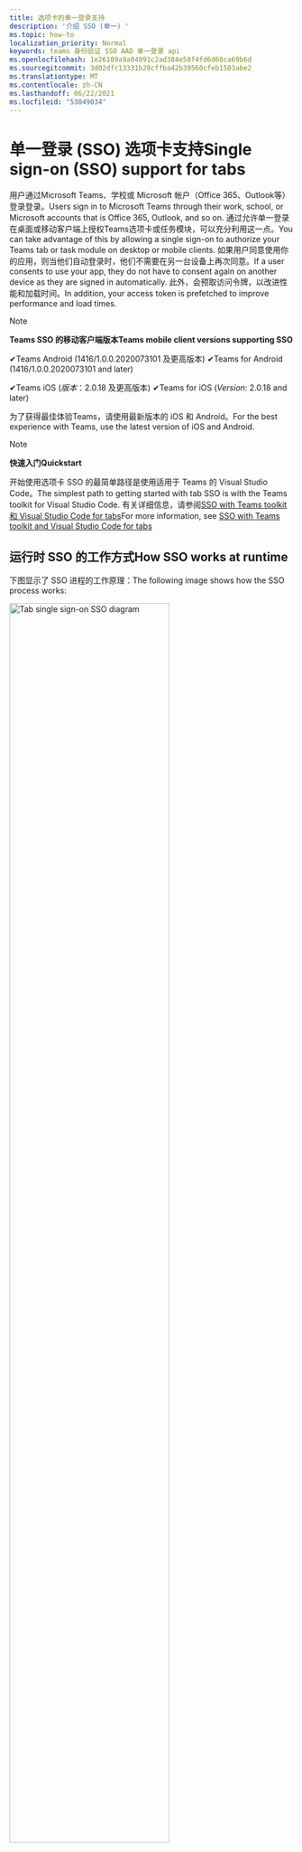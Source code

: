 ```yaml
---
title: 选项卡的单一登录支持
description: '介绍 SSO (单一) '
ms.topic: how-to
localization_priority: Normal
keywords: teams 身份验证 SSO AAD 单一登录 api
ms.openlocfilehash: 1e26189a9a04991c2ad384e58f4fd6d68ca69b6d
ms.sourcegitcommit: 3d02dfc13331b28cffba42b39560cfeb1503abe2
ms.translationtype: MT
ms.contentlocale: zh-CN
ms.lasthandoff: 06/22/2021
ms.locfileid: "53049034"
---
```

# <a name="single-sign-on-sso-support-for-tabs"></a><span data-ttu-id="5cc52-104">单一登录 (SSO) 选项卡支持</span><span class="sxs-lookup"><span data-stu-id="5cc52-104">Single sign-on (SSO) support for tabs</span></span>

<span data-ttu-id="5cc52-105">用户通过Microsoft Teams、学校或 Microsoft 帐户（Office 365、Outlook等）登录登录。</span><span class="sxs-lookup"><span data-stu-id="5cc52-105">Users sign in to Microsoft Teams through their work, school, or Microsoft accounts that is Office 365, Outlook, and so on.</span></span> <span data-ttu-id="5cc52-106">通过允许单一登录在桌面或移动客户端上授权Teams选项卡或任务模块，可以充分利用这一点。</span><span class="sxs-lookup"><span data-stu-id="5cc52-106">You can take advantage of this by allowing a single sign-on to authorize your Teams tab or task module on desktop or mobile clients.</span></span> <span data-ttu-id="5cc52-107">如果用户同意使用你的应用，则当他们自动登录时，他们不需要在另一台设备上再次同意。</span><span class="sxs-lookup"><span data-stu-id="5cc52-107">If a user consents to use your app, they do not have to consent again on another device as they are signed in automatically.</span></span> <span data-ttu-id="5cc52-108">此外，会预取访问令牌，以改进性能和加载时间。</span><span class="sxs-lookup"><span data-stu-id="5cc52-108">In addition, your access token is prefetched to improve performance and load times.</span></span>

> [!NOTE]
> <span data-ttu-id="5cc52-109">**Teams SSO 的移动客户端版本**</span><span class="sxs-lookup"><span data-stu-id="5cc52-109">**Teams mobile client versions supporting SSO**</span></span>  
>
> <span data-ttu-id="5cc52-110">✔Teams Android (1416/1.0.0.2020073101 及更高版本) </span><span class="sxs-lookup"><span data-stu-id="5cc52-110">✔Teams for Android (1416/1.0.0.2020073101 and later)</span></span>
>
> <span data-ttu-id="5cc52-111">✔Teams iOS (_版本_：2.0.18 及更高版本) </span><span class="sxs-lookup"><span data-stu-id="5cc52-111">✔Teams for iOS (_Version_: 2.0.18 and later)</span></span>  
>
> <span data-ttu-id="5cc52-112">为了获得最佳体验Teams，请使用最新版本的 iOS 和 Android。</span><span class="sxs-lookup"><span data-stu-id="5cc52-112">For the best experience with Teams, use the latest version of iOS and Android.</span></span>

> [!NOTE]
> <span data-ttu-id="5cc52-113">**快速入门**</span><span class="sxs-lookup"><span data-stu-id="5cc52-113">**Quickstart**</span></span>  
>
> <span data-ttu-id="5cc52-114">开始使用选项卡 SSO 的最简单路径是使用适用于 Teams 的 Visual Studio Code。</span><span class="sxs-lookup"><span data-stu-id="5cc52-114">The simplest path to getting started with tab SSO is with the Teams toolkit for Visual Studio Code.</span></span> <span data-ttu-id="5cc52-115">有关详细信息，请参阅[SSO with Teams toolkit 和 Visual Studio Code for tabs](../../../toolkit/visual-studio-code-tab-sso.md)</span><span class="sxs-lookup"><span data-stu-id="5cc52-115">For more information, see [SSO with Teams toolkit and Visual Studio Code for tabs](../../../toolkit/visual-studio-code-tab-sso.md)</span></span>

## <a name="how-sso-works-at-runtime"></a><span data-ttu-id="5cc52-116">运行时 SSO 的工作方式</span><span class="sxs-lookup"><span data-stu-id="5cc52-116">How SSO works at runtime</span></span>

<span data-ttu-id="5cc52-117">下图显示了 SSO 进程的工作原理：</span><span class="sxs-lookup"><span data-stu-id="5cc52-117">The following image shows how the SSO process works:</span></span>

<!-- markdownlint-disable MD033 -->
<img src="~/assets/images/tabs/tabs-sso-diagram.png" alt="Tab single sign-on SSO diagram" width="75%"/>

1. <span data-ttu-id="5cc52-118">在选项卡中，对 进行 JavaScript 调用 `getAuthToken()` 。</span><span class="sxs-lookup"><span data-stu-id="5cc52-118">In the tab, a JavaScript call is made to `getAuthToken()`.</span></span> <span data-ttu-id="5cc52-119">这将Teams获取选项卡应用程序的身份验证令牌。</span><span class="sxs-lookup"><span data-stu-id="5cc52-119">This tells Teams to obtain an authentication token for the tab application.</span></span>
2. <span data-ttu-id="5cc52-120">如果这是当前用户第一次使用你的选项卡应用程序，则当需要同意或处理双重身份验证等逐步身份验证时，会提示你同意。</span><span class="sxs-lookup"><span data-stu-id="5cc52-120">If this is the first time the current user has used your tab application, there is a request prompt to consent if consent is required or to handle step-up authentication such as two-factor authentication.</span></span>
3. <span data-ttu-id="5cc52-121">Teams从当前用户的 AAD Azure Active Directory (终结点) 选项卡应用程序令牌。</span><span class="sxs-lookup"><span data-stu-id="5cc52-121">Teams requests the tab application token from the Azure Active Directory (AAD) endpoint for the current user.</span></span>
4. <span data-ttu-id="5cc52-122">AAD 将选项卡应用程序令牌发送到Teams应用程序。</span><span class="sxs-lookup"><span data-stu-id="5cc52-122">AAD sends the tab application token to the Teams application.</span></span>
5. <span data-ttu-id="5cc52-123">Teams将选项卡应用程序令牌作为调用返回的结果对象的一部分发送到 `getAuthToken()` 选项卡。</span><span class="sxs-lookup"><span data-stu-id="5cc52-123">Teams sends the tab application token to the tab as part of the result object returned by the `getAuthToken()` call.</span></span>
6. <span data-ttu-id="5cc52-124">令牌使用 JavaScript 在选项卡应用程序中进行分析，以提取所需信息，如用户的电子邮件地址。</span><span class="sxs-lookup"><span data-stu-id="5cc52-124">The token is parsed in the tab application using JavaScript, to extract required information, such as the user's email address.</span></span>

> [!NOTE]
> <span data-ttu-id="5cc52-125">仅在同意一组有限的用户级 API（即电子邮件、配置文件、offline_access `getAuthToken()` OpenId）时有效。</span><span class="sxs-lookup"><span data-stu-id="5cc52-125">The `getAuthToken()` is only valid for consenting to a limited set of user-level APIs that is email, profile, offline_access and OpenId.</span></span> <span data-ttu-id="5cc52-126">它不能用于进一步Graph范围，如 `User.Read` 或 `Mail.Read` 。</span><span class="sxs-lookup"><span data-stu-id="5cc52-126">It is not used for further Graph scopes such as `User.Read` or `Mail.Read`.</span></span> <span data-ttu-id="5cc52-127">有关建议的解决方法，请参阅[其他Graph范围](#apps-that-require-additional-graph-scopes)。</span><span class="sxs-lookup"><span data-stu-id="5cc52-127">For suggested workarounds, see [additional Graph scopes](#apps-that-require-additional-graph-scopes).</span></span>

<span data-ttu-id="5cc52-128">SSO API 还适用于 [嵌入](../../../task-modules-and-cards/what-are-task-modules.md) Web 内容的任务模块。</span><span class="sxs-lookup"><span data-stu-id="5cc52-128">The SSO API also works in [task modules](../../../task-modules-and-cards/what-are-task-modules.md) that embed web content.</span></span>

## <a name="develop-an-sso-microsoft-teams-tab"></a><span data-ttu-id="5cc52-129">"开发 SSO Microsoft Teams"选项卡</span><span class="sxs-lookup"><span data-stu-id="5cc52-129">Develop an SSO Microsoft Teams tab</span></span>

<span data-ttu-id="5cc52-130">本节介绍创建使用 SSO 的 Teams 选项卡所涉及的任务。</span><span class="sxs-lookup"><span data-stu-id="5cc52-130">This section describes the tasks involved in creating a Teams tab that uses SSO.</span></span> <span data-ttu-id="5cc52-131">这些任务与语言和框架无关。</span><span class="sxs-lookup"><span data-stu-id="5cc52-131">These tasks are language- and framework-agnostic.</span></span>

### <a name="1-create-your-aad-application"></a><span data-ttu-id="5cc52-132">1. 创建 AAD 应用程序</span><span class="sxs-lookup"><span data-stu-id="5cc52-132">1. Create your AAD application</span></span>

<span data-ttu-id="5cc52-133">**在 AAD 门户概述 [中注册](https://azure.microsoft.com/features/azure-portal/) 应用程序**</span><span class="sxs-lookup"><span data-stu-id="5cc52-133">**To register your application in the [AAD portal](https://azure.microsoft.com/features/azure-portal/) overview**</span></span>

1. <span data-ttu-id="5cc52-134">获取[AAD 应用程序 ID。](/azure/active-directory/develop/howto-create-service-principal-portal#get-values-for-signing-in)</span><span class="sxs-lookup"><span data-stu-id="5cc52-134">Get your [AAD Application ID](/azure/active-directory/develop/howto-create-service-principal-portal#get-values-for-signing-in).</span></span> 
1. <span data-ttu-id="5cc52-135">指定应用程序所需的 AAD 终结点和（可选）Graph。</span><span class="sxs-lookup"><span data-stu-id="5cc52-135">Specify the permissions that your application needs for the AAD endpoint and, optionally, Graph.</span></span>
1. <span data-ttu-id="5cc52-136">[授予对](/azure/active-directory/develop/howto-create-service-principal-portal#configure-access-policies-on-resources)桌面Teams Web 和移动应用程序的权限。</span><span class="sxs-lookup"><span data-stu-id="5cc52-136">[Grant permissions](/azure/active-directory/develop/howto-create-service-principal-portal#configure-access-policies-on-resources) for Teams desktop, web, and mobile applications.</span></span>
1. <span data-ttu-id="5cc52-137">通过选择Teams"范围"按钮预授权用户，在打开的面板中，输入"access_as_user"作为 **"范围名称"。**</span><span class="sxs-lookup"><span data-stu-id="5cc52-137">Pre-authorize Teams by selecting the **Add a scope** button and in the panel that opens, enter **access_as_user** as the **Scope name**.</span></span>

> [!NOTE]
> <span data-ttu-id="5cc52-138">您必须了解一些重要的限制：</span><span class="sxs-lookup"><span data-stu-id="5cc52-138">There are some important restrictions that you must know:</span></span>
>
> * <span data-ttu-id="5cc52-139">仅支持用户Graph API 权限，即电子邮件、配置文件、offline_access、OpenId。</span><span class="sxs-lookup"><span data-stu-id="5cc52-139">Only user-level Graph API permissions are supported that is, email, profile, offline_access, OpenId.</span></span> <span data-ttu-id="5cc52-140">如果必须有权访问其他作用域，Graph作用域，请参阅 `User.Read` `Mail.Read` 建议的[解决方法](#apps-that-require-additional-graph-scopes)。</span><span class="sxs-lookup"><span data-stu-id="5cc52-140">If you must have access to other Graph scopes such as `User.Read` or `Mail.Read`, see [recommended workaround](#apps-that-require-additional-graph-scopes).</span></span>
> * <span data-ttu-id="5cc52-141">应用程序的域名与为 AAD 应用程序注册的域名相同，这一点很重要。</span><span class="sxs-lookup"><span data-stu-id="5cc52-141">It is important that your application's domain name is the same as the domain name you have registered for your AAD application.</span></span>
> * <span data-ttu-id="5cc52-142">目前不支持每个应用多个域。</span><span class="sxs-lookup"><span data-stu-id="5cc52-142">Currently multiple domains per app are not supported.</span></span>

<span data-ttu-id="5cc52-143">**通过 AAD 门户注册应用**</span><span class="sxs-lookup"><span data-stu-id="5cc52-143">**To register your app through the AAD portal**</span></span>

1. <span data-ttu-id="5cc52-144">在 AAD 应用注册门户 [中注册新](https://go.microsoft.com/fwlink/?linkid=2083908) 应用程序。</span><span class="sxs-lookup"><span data-stu-id="5cc52-144">Register a new application in the [AAD App Registrations](https://go.microsoft.com/fwlink/?linkid=2083908) portal.</span></span>
1. <span data-ttu-id="5cc52-145">选择 **"新建注册"。**</span><span class="sxs-lookup"><span data-stu-id="5cc52-145">Select **New Registration**.</span></span> <span data-ttu-id="5cc52-146">将显示 **"注册应用程序"** 页。</span><span class="sxs-lookup"><span data-stu-id="5cc52-146">The **Register an application** page appears.</span></span>
1. <span data-ttu-id="5cc52-147">在 **"注册应用程序"** 页中，输入以下值：</span><span class="sxs-lookup"><span data-stu-id="5cc52-147">In the **Register an application** page, enter the following values:</span></span>
    1. <span data-ttu-id="5cc52-148">为 **应用输入** 名称。</span><span class="sxs-lookup"><span data-stu-id="5cc52-148">Enter a **Name** for your app.</span></span>
    2. <span data-ttu-id="5cc52-149">选择" **支持的帐户类型"，** 选择"单个租户"或"多租户帐户类型"。</span><span class="sxs-lookup"><span data-stu-id="5cc52-149">Choose the **Supported account types**, select single tenant or multitenant account type.</span></span> <span data-ttu-id="5cc52-150">¹</span><span class="sxs-lookup"><span data-stu-id="5cc52-150">¹</span></span>
    * <span data-ttu-id="5cc52-151">保留“重定向 URI”为空。</span><span class="sxs-lookup"><span data-stu-id="5cc52-151">Leave **Redirect URI** empty.</span></span>
    3. <span data-ttu-id="5cc52-152">选择“注册”。</span><span class="sxs-lookup"><span data-stu-id="5cc52-152">Choose **Register**.</span></span>
1. <span data-ttu-id="5cc52-153">在概述页上，复制并保存应用程序 (**客户端) ID**。</span><span class="sxs-lookup"><span data-stu-id="5cc52-153">On the overview page, copy and save the **Application (client) ID**.</span></span> <span data-ttu-id="5cc52-154">更新应用程序清单时，稍后必须Teams该清单。</span><span class="sxs-lookup"><span data-stu-id="5cc52-154">You must have it later when updating your Teams application manifest.</span></span>
1. <span data-ttu-id="5cc52-155">在“**管理**”下，选择“**公开 API**”。</span><span class="sxs-lookup"><span data-stu-id="5cc52-155">Under **Manage**, select **Expose an API**.</span></span>

    > [!NOTE]
    > <span data-ttu-id="5cc52-156">如果要使用自动程序和选项卡生成应用，请输入"应用程序 ID URI"作为 `api://fully-qualified-domain-name.com/botid-{YourBotId}` 。</span><span class="sxs-lookup"><span data-stu-id="5cc52-156">If you are building an app with a bot and a tab, enter the Application ID URI as `api://fully-qualified-domain-name.com/botid-{YourBotId}`.</span></span>

1. <span data-ttu-id="5cc52-157">选择 **"设置**"链接以生成格式为 的应用程序 ID URI。 `api://{AppID}`</span><span class="sxs-lookup"><span data-stu-id="5cc52-157">Select the **Set** link to generate the Application ID URI in the form of `api://{AppID}`.</span></span> <span data-ttu-id="5cc52-158">在双正斜杠和 GUID 之间插入完全限定域名，末尾附加一个正斜杠"/"。</span><span class="sxs-lookup"><span data-stu-id="5cc52-158">Insert your fully qualified domain name with a forward slash "/" appended to the end, between the double forward slashes and the GUID.</span></span> <span data-ttu-id="5cc52-159">整个 ID 的形式必须为 `api://fully-qualified-domain-name.com/{AppID}` 。</span><span class="sxs-lookup"><span data-stu-id="5cc52-159">The entire ID must have the form of `api://fully-qualified-domain-name.com/{AppID}`.</span></span> <span data-ttu-id="5cc52-160">1。例如 `api://subdomain.example.com/00000000-0000-0000-0000-000000000000` ， 。</span><span class="sxs-lookup"><span data-stu-id="5cc52-160">² For example, `api://subdomain.example.com/00000000-0000-0000-0000-000000000000`.</span></span> <span data-ttu-id="5cc52-161">完全限定的域名是提供应用时可读的域名。</span><span class="sxs-lookup"><span data-stu-id="5cc52-161">The fully qualified domain name is the human readable domain name from which your app is served.</span></span> <span data-ttu-id="5cc52-162">如果使用的是隧道服务（如 ngrok），则必须在 ngrok 子域发生更改时更新此值。</span><span class="sxs-lookup"><span data-stu-id="5cc52-162">If you are using a tunneling service such as ngrok, you must update this value whenever your ngrok subdomain changes.</span></span>
1. <span data-ttu-id="5cc52-163">选择 **"添加范围"。**</span><span class="sxs-lookup"><span data-stu-id="5cc52-163">Select **Add a scope**.</span></span> <span data-ttu-id="5cc52-164">在打开的面板中，输入 **access_as_user** 作为范围 **名称**。</span><span class="sxs-lookup"><span data-stu-id="5cc52-164">In the panel that opens, enter **access_as_user** as the **Scope name**.</span></span>
1. <span data-ttu-id="5cc52-165">在 **"Who同意？"** 框中，输入 **"管理员和用户"。**</span><span class="sxs-lookup"><span data-stu-id="5cc52-165">In the **Who can consent?** box, enter **Admins and users**.</span></span>
1. <span data-ttu-id="5cc52-166">在框中输入详细信息，以使用适用于作用域的值配置管理员和用户同意 `access_as_user` 提示：</span><span class="sxs-lookup"><span data-stu-id="5cc52-166">Enter the details in the boxes for configuring the admin and user consent prompts with values that are appropriate for the `access_as_user` scope:</span></span>
    * <span data-ttu-id="5cc52-167">**管理员同意标题** Teams用户可以访问用户配置文件。</span><span class="sxs-lookup"><span data-stu-id="5cc52-167">**Admin consent title:** Teams can access the user’s profile.</span></span>
    * <span data-ttu-id="5cc52-168">**管理员同意** 说明：Teams当前用户调用应用的 Web API。</span><span class="sxs-lookup"><span data-stu-id="5cc52-168">**Admin consent description**: Teams can call the app’s web APIs as the current user.</span></span>
    * <span data-ttu-id="5cc52-169">**用户同意标题**：Teams可以访问你的个人资料并代表你提出请求。</span><span class="sxs-lookup"><span data-stu-id="5cc52-169">**User consent title**: Teams can access your profile and make requests on your behalf.</span></span>
    * <span data-ttu-id="5cc52-170">**用户同意Teams：** 用户可以使用你拥有的相同权限调用此应用的 API。</span><span class="sxs-lookup"><span data-stu-id="5cc52-170">**User consent description:** Teams can call this app’s APIs with the same rights as you have.</span></span>
1. <span data-ttu-id="5cc52-171">确保将“状态”设置为“已启用”。</span><span class="sxs-lookup"><span data-stu-id="5cc52-171">Ensure that **State** is set to **Enabled**.</span></span>
1. <span data-ttu-id="5cc52-172">选择 **"添加范围** "以保存详细信息。</span><span class="sxs-lookup"><span data-stu-id="5cc52-172">Select **Add scope** to save the details.</span></span> <span data-ttu-id="5cc52-173">文本字段下方显示的 **作用域** 名称的域部分必须自动匹配上一步中设置的应用程序 **ID** URI，并 `/access_as_user` 追加到末尾 `api://subdomain.example.com/00000000-0000-0000-0000-000000000000/access_as_user` 。</span><span class="sxs-lookup"><span data-stu-id="5cc52-173">The domain part of the **Scope name** displayed below the text field must automatically match the **Application ID** URI set in the previous step, with `/access_as_user` appended to the end `api://subdomain.example.com/00000000-0000-0000-0000-000000000000/access_as_user`.</span></span>
1. <span data-ttu-id="5cc52-174">在 **"授权客户端应用程序** "部分，确定要针对应用程序的 Web 应用程序授权的应用程序。</span><span class="sxs-lookup"><span data-stu-id="5cc52-174">In the **Authorized client applications** section, identify the applications that you want to authorize for your app’s web application.</span></span> <span data-ttu-id="5cc52-175">选择 **"添加客户端应用程序"。**</span><span class="sxs-lookup"><span data-stu-id="5cc52-175">Select **Add a client application**.</span></span> <span data-ttu-id="5cc52-176">输入以下每个客户端 ID，然后选择在上一步中创建的授权作用域：</span><span class="sxs-lookup"><span data-stu-id="5cc52-176">Enter each of the following client IDs and select the authorized scope you created in the previous step:</span></span>
    * <span data-ttu-id="5cc52-177">`1fec8e78-bce4-4aaf-ab1b-5451cc387264`用于Teams或桌面应用程序。</span><span class="sxs-lookup"><span data-stu-id="5cc52-177">`1fec8e78-bce4-4aaf-ab1b-5451cc387264` for Teams mobile or desktop application.</span></span>
    * <span data-ttu-id="5cc52-178">`5e3ce6c0-2b1f-4285-8d4b-75ee78787346`Teams Web 应用程序。</span><span class="sxs-lookup"><span data-stu-id="5cc52-178">`5e3ce6c0-2b1f-4285-8d4b-75ee78787346` for Teams web application.</span></span>
1. <span data-ttu-id="5cc52-179">导航到 **"API 权限"。**</span><span class="sxs-lookup"><span data-stu-id="5cc52-179">Navigate to **API Permissions**.</span></span> <span data-ttu-id="5cc52-180">选择 **"添加**  >  **Microsoft Graph** 委派权限"，然后从 API 添加以下  >  Graph权限：</span><span class="sxs-lookup"><span data-stu-id="5cc52-180">Select **Add a permission** > **Microsoft Graph** > **Delegated permissions**, then add the following permissions from Graph API:</span></span>
    * <span data-ttu-id="5cc52-181">默认情况下启用 User.Read</span><span class="sxs-lookup"><span data-stu-id="5cc52-181">User.Read enabled by default</span></span>
    * <span data-ttu-id="5cc52-182">email</span><span class="sxs-lookup"><span data-stu-id="5cc52-182">email</span></span>
    * <span data-ttu-id="5cc52-183">offline_access</span><span class="sxs-lookup"><span data-stu-id="5cc52-183">offline_access</span></span>
    * <span data-ttu-id="5cc52-184">OpenId</span><span class="sxs-lookup"><span data-stu-id="5cc52-184">OpenId</span></span>
    * <span data-ttu-id="5cc52-185">个人资料</span><span class="sxs-lookup"><span data-stu-id="5cc52-185">profile</span></span>

1. <span data-ttu-id="5cc52-186">导航到 **身份验证**。</span><span class="sxs-lookup"><span data-stu-id="5cc52-186">Navigate to **Authentication**.</span></span>

    <span data-ttu-id="5cc52-187">如果应用尚未获得 IT 管理员同意，用户第一次使用应用时必须同意。</span><span class="sxs-lookup"><span data-stu-id="5cc52-187">If an app has not been granted IT admin consent, users have to provide consent the first time they use an app.</span></span>

    <span data-ttu-id="5cc52-188">若要输入重定向 URI：</span><span class="sxs-lookup"><span data-stu-id="5cc52-188">To enter a redirect URI:</span></span>
    * <span data-ttu-id="5cc52-189">选择 **"添加平台"。**</span><span class="sxs-lookup"><span data-stu-id="5cc52-189">Select **Add a platform**.</span></span>
    * <span data-ttu-id="5cc52-190">选择 **"Web"。**</span><span class="sxs-lookup"><span data-stu-id="5cc52-190">Select **web**.</span></span>
    * <span data-ttu-id="5cc52-191">输入 **应用的重定向 URI。**</span><span class="sxs-lookup"><span data-stu-id="5cc52-191">Enter the **redirect URI** for your app.</span></span> <span data-ttu-id="5cc52-192">这是一个页面，其中成功的隐式授予流将重定向用户。</span><span class="sxs-lookup"><span data-stu-id="5cc52-192">This is the page where a successful implicit grant flow redirects the user.</span></span> <span data-ttu-id="5cc52-193">这是在步骤 5 中输入的完全限定域名，后跟发送身份验证响应的 API 路由。</span><span class="sxs-lookup"><span data-stu-id="5cc52-193">This is the same fully qualified domain name that you entered in step 5 followed by the API route where an authentication response is sent.</span></span> <span data-ttu-id="5cc52-194">如果您遵循任何示例Teams，则此为 `https://subdomain.example.com/auth-end` 。</span><span class="sxs-lookup"><span data-stu-id="5cc52-194">If you are following any of the Teams samples, this is `https://subdomain.example.com/auth-end`.</span></span>

    <span data-ttu-id="5cc52-195">通过选中以下框启用隐式授予：✔ ID 令牌✔访问令牌</span><span class="sxs-lookup"><span data-stu-id="5cc52-195">Enable implicit grant by checking the following boxes:  ✔ ID Token  ✔ Access Token</span></span>

<span data-ttu-id="5cc52-196">恭喜！</span><span class="sxs-lookup"><span data-stu-id="5cc52-196">Congratulations!</span></span> <span data-ttu-id="5cc52-197">已完成应用注册先决条件，可以继续选项卡 SSO 应用。</span><span class="sxs-lookup"><span data-stu-id="5cc52-197">You have completed the app registration prerequisites to proceed with your tab SSO app.</span></span>

> [!NOTE]
>
> * <span data-ttu-id="5cc52-198">¹ 如果你的 AAD 应用在 Teams 中进行身份验证请求的同一租户中注册，则不能要求用户同意并获取访问令牌。</span><span class="sxs-lookup"><span data-stu-id="5cc52-198">¹ If your AAD app is registered in the same tenant where you are making an authentication request in Teams, the user cannot be asked to consent and is granted an access token right away.</span></span> <span data-ttu-id="5cc52-199">只有在 AAD 应用注册到其他租户时，用户才同意这些权限。</span><span class="sxs-lookup"><span data-stu-id="5cc52-199">Users only consent to these permissions if the AAD app is registered in a different tenant.</span></span>
> * <span data-ttu-id="5cc52-200">你已经收到一个错误，指出主机名不得基于已拥有域。</span><span class="sxs-lookup"><span data-stu-id="5cc52-200">² If the custom domain is not added to AAD, you get an error stating that the host name must not be based on an already owned domain.</span></span> <span data-ttu-id="5cc52-201">若要将自定义域添加到 AAD 并注册它，请按照向 [AAD](/azure/active-directory/fundamentals/add-custom-domain) 添加自定义域名过程操作，然后重复步骤 5。</span><span class="sxs-lookup"><span data-stu-id="5cc52-201">To add custom domain to AAD and register it, follow the [add a custom domain name to AAD](/azure/active-directory/fundamentals/add-custom-domain) procedure, and then repeat step 5.</span></span> <span data-ttu-id="5cc52-202">如果未使用租户租户中的管理员凭据登录，Office 365此错误。</span><span class="sxs-lookup"><span data-stu-id="5cc52-202">You can also get this error if you are not signed in with Admin credentials in the Office 365 tenancy.</span></span>
> * <span data-ttu-id="5cc52-203">如果未在返回的访问令牌 (UPN) 用户主体名称，可以在 AAD 中将其添加为可选声明。 [](/azure/active-directory/develop/active-directory-optional-claims)</span><span class="sxs-lookup"><span data-stu-id="5cc52-203">If you are not receiving the user principal name (UPN) in the returned access token, you can add it as an [optional claim](/azure/active-directory/develop/active-directory-optional-claims) in AAD.</span></span>

### <a name="2-update-your-teams-application-manifest"></a><span data-ttu-id="5cc52-204">2. 更新Teams应用程序清单</span><span class="sxs-lookup"><span data-stu-id="5cc52-204">2. Update your Teams application manifest</span></span>

<span data-ttu-id="5cc52-205">使用以下代码将新属性添加到Teams清单：</span><span class="sxs-lookup"><span data-stu-id="5cc52-205">Use the following code to add new properties to your Teams manifest:</span></span>

```json
"webApplicationInfo": {
  "id": "00000000-0000-0000-0000-000000000000",
  "resource": "api://subdomain.example.com/00000000-0000-0000-0000-000000000000"
}
```

* <span data-ttu-id="5cc52-206">**WebApplicationInfo** 是以下元素的父元素：</span><span class="sxs-lookup"><span data-stu-id="5cc52-206">**WebApplicationInfo** is the parent of the following elements:</span></span>

> [!div class="checklist"]
> * <span data-ttu-id="5cc52-207">**id** - 应用程序的客户端 ID。</span><span class="sxs-lookup"><span data-stu-id="5cc52-207">**id** - The client ID of the application.</span></span> <span data-ttu-id="5cc52-208">这是在向 Azure AD 注册应用程序时获取的应用程序 ID。</span><span class="sxs-lookup"><span data-stu-id="5cc52-208">This is the application ID that you obtained as part of registering the application with Azure AD.</span></span>
>* <span data-ttu-id="5cc52-209">**resource** - 应用程序的域和子域。</span><span class="sxs-lookup"><span data-stu-id="5cc52-209">**resource** - The domain and subdomain of your application.</span></span> <span data-ttu-id="5cc52-210">这是相同的 URI (包括你在步骤 `api://` 6) 注册的协议 `scope` 和协议。</span><span class="sxs-lookup"><span data-stu-id="5cc52-210">This is the same URI (including the `api://` protocol) that you registered when creating your `scope` in step 6.</span></span> <span data-ttu-id="5cc52-211">不得在资源 `access_as_user` 中包括路径。</span><span class="sxs-lookup"><span data-stu-id="5cc52-211">You must not include the `access_as_user` path in your resource.</span></span> <span data-ttu-id="5cc52-212">此 URI 的域部分必须与在应用程序清单的 URL 中使用的域（包括任何子Teams匹配。</span><span class="sxs-lookup"><span data-stu-id="5cc52-212">The domain part of this URI must match the domain, including any subdomains, used in the URLs of your Teams application manifest.</span></span>

> [!NOTE]
>
>* <span data-ttu-id="5cc52-213">AAD 应用的资源通常是其网站 URL 和 appID (根，例如 `api://subdomain.example.com/00000000-0000-0000-0000-000000000000`) 。</span><span class="sxs-lookup"><span data-stu-id="5cc52-213">The resource for an AAD app is usually the root of its site URL and the appID (e.g. `api://subdomain.example.com/00000000-0000-0000-0000-000000000000`).</span></span> <span data-ttu-id="5cc52-214">此值还用于确保你的请求来自同一个域。</span><span class="sxs-lookup"><span data-stu-id="5cc52-214">This value is also used to ensure your request is coming from the same domain.</span></span> <span data-ttu-id="5cc52-215">确保选项卡 `contentURL` 的 使用与资源属性相同的域。</span><span class="sxs-lookup"><span data-stu-id="5cc52-215">Ensure that the `contentURL` for your tab uses the same domains as your resource property.</span></span>
>* <span data-ttu-id="5cc52-216">必须使用清单版本 1.5 或更高版本来实现 `webApplicationInfo` 字段。</span><span class="sxs-lookup"><span data-stu-id="5cc52-216">You must use manifest version 1.5 or higher to implement the `webApplicationInfo` field.</span></span>

### <a name="3-get-an-authentication-token-from-your-client-side-code"></a><span data-ttu-id="5cc52-217">3. 从客户端代码获取身份验证令牌</span><span class="sxs-lookup"><span data-stu-id="5cc52-217">3. Get an authentication token from your client-side code</span></span>

<span data-ttu-id="5cc52-218">使用以下身份验证 API：</span><span class="sxs-lookup"><span data-stu-id="5cc52-218">Use the following authentication API:</span></span>

```javascript
var authTokenRequest = {
  successCallback: function(result) { console.log("Success: " + result); },
  failureCallback: function(error) { console.log("Failure: " + error); }
};
microsoftTeams.authentication.getAuthToken(authTokenRequest);
```

<span data-ttu-id="5cc52-219">调用 时，用户级别权限需要其他用户同意，将显示一个对话框，以向用户授予 `getAuthToken` 其他同意。</span><span class="sxs-lookup"><span data-stu-id="5cc52-219">When you call `getAuthToken` - and additional user consent is required for user-level permissions, a dialog is shown to the user to grant additional consent.</span></span>

<span data-ttu-id="5cc52-220">在成功回调中收到访问令牌后，可以解码访问令牌以查看与该令牌关联的声明。</span><span class="sxs-lookup"><span data-stu-id="5cc52-220">After you receive the access token in the success callback, you can decode the access token to view the claims associated with that token.</span></span> <span data-ttu-id="5cc52-221">（可选）你可以手动将访问令牌复制并粘贴到工具中，jwt.ms 检查其内容[](https://jwt.ms/)。</span><span class="sxs-lookup"><span data-stu-id="5cc52-221">Optionally, you can manually copy and paste the access token into a tool, such as [jwt.ms](https://jwt.ms/) to inspect its contents.</span></span> <span data-ttu-id="5cc52-222">如果未在返回的访问令牌中接收 UPN，可以在 AAD 中将其添加为[](/azure/active-directory/develop/active-directory-optional-claims)可选声明。</span><span class="sxs-lookup"><span data-stu-id="5cc52-222">If you are not receiving the UPN in the returned access token, you can add it as an [optional claim](/azure/active-directory/develop/active-directory-optional-claims) in AAD.</span></span>

<p>
    <img src="~/assets/images/tabs/tabs-sso-prompt.png" alt="Tab single sign-on SSO dialog prompt" width="75%"/>
</p>

## <a name="code-sample"></a><span data-ttu-id="5cc52-223">代码示例</span><span class="sxs-lookup"><span data-stu-id="5cc52-223">Code sample</span></span>

|<span data-ttu-id="5cc52-224">**示例名称**</span><span class="sxs-lookup"><span data-stu-id="5cc52-224">**Sample name**</span></span>|<span data-ttu-id="5cc52-225">**描述**</span><span class="sxs-lookup"><span data-stu-id="5cc52-225">**Description**</span></span>|<span data-ttu-id="5cc52-226">**C#**</span><span class="sxs-lookup"><span data-stu-id="5cc52-226">**C#**</span></span>|<span data-ttu-id="5cc52-227">**Node.js**</span><span class="sxs-lookup"><span data-stu-id="5cc52-227">**Node.js**</span></span>|
|---------------|---------------|------|--------------|
| <span data-ttu-id="5cc52-228">选项卡 SSO</span><span class="sxs-lookup"><span data-stu-id="5cc52-228">Tab SSO</span></span> |<span data-ttu-id="5cc52-229">Microsoft Teams Azure AD SSO 的选项卡示例应用</span><span class="sxs-lookup"><span data-stu-id="5cc52-229">Microsoft Teams sample app for tabs Azure AD SSO</span></span>| [<span data-ttu-id="5cc52-230">View</span><span class="sxs-lookup"><span data-stu-id="5cc52-230">View</span></span>](https://github.com/OfficeDev/Microsoft-Teams-Samples/tree/main/samples/tab-sso/csharp)|<span data-ttu-id="5cc52-231">[查看](https://github.com/OfficeDev/Microsoft-Teams-Samples/blob/main/samples/tab-sso/nodejs)、</span><span class="sxs-lookup"><span data-stu-id="5cc52-231">[View](https://github.com/OfficeDev/Microsoft-Teams-Samples/blob/main/samples/tab-sso/nodejs),</span></span> </br>[<span data-ttu-id="5cc52-232">Teams Toolkit</span><span class="sxs-lookup"><span data-stu-id="5cc52-232">Teams Toolkit</span></span>](../../../toolkit/visual-studio-code-tab-sso.md)|

## <a name="known-limitations"></a><span data-ttu-id="5cc52-233">已知限制</span><span class="sxs-lookup"><span data-stu-id="5cc52-233">Known limitations</span></span>

### <a name="apps-that-require-additional-graph-scopes"></a><span data-ttu-id="5cc52-234">需要其他作用域Graph应用</span><span class="sxs-lookup"><span data-stu-id="5cc52-234">Apps that require additional Graph scopes</span></span>

<span data-ttu-id="5cc52-235">我们的 SSO 当前实现仅授予用户级别权限（即电子邮件、配置文件、offline_access、OpenId）的许可，而不允许授予其他 API（如 User.Read 或 Mail.Read）的许可。</span><span class="sxs-lookup"><span data-stu-id="5cc52-235">Our current implementation for SSO only grants consent for user-level permissions that is email, profile, offline_access, OpenId and not for other APIs such as User.Read or Mail.Read.</span></span> <span data-ttu-id="5cc52-236">如果你的应用需要进一步Graph范围，下一部分将提供一些启用的解决方法。</span><span class="sxs-lookup"><span data-stu-id="5cc52-236">If your app needs further Graph scopes, the next section provides some enabling workarounds.</span></span>

#### <a name="tenant-admin-consent"></a><span data-ttu-id="5cc52-237">租户管理员同意</span><span class="sxs-lookup"><span data-stu-id="5cc52-237">Tenant Admin Consent</span></span>

<span data-ttu-id="5cc52-238">最简单的方法是让租户管理员代表组织预先同意。</span><span class="sxs-lookup"><span data-stu-id="5cc52-238">The simplest approach is to get a tenant admin to pre-consent on behalf of the organization.</span></span> <span data-ttu-id="5cc52-239">这意味着用户不需要同意这些作用域，然后可以使用 AAD 的代表流自由交换令牌 [服务器端](/azure/active-directory/develop/v1-oauth2-on-behalf-of-flow)。</span><span class="sxs-lookup"><span data-stu-id="5cc52-239">This means users do not have to consent to these scopes and you can then be free to exchange the token server side using AAD’s [on-behalf-of flow](/azure/active-directory/develop/v1-oauth2-on-behalf-of-flow).</span></span> <span data-ttu-id="5cc52-240">此解决方法对于内部业务线应用程序是可接受的，但不足以供无法依赖租户管理员审批的第三方开发人员使用。</span><span class="sxs-lookup"><span data-stu-id="5cc52-240">This workaround is acceptable for internal line-of-business applications but is not enough for third-party developers who are not able to rely on tenant admin approval.</span></span>

<span data-ttu-id="5cc52-241">代表组织作为租户管理员同意的一种简单方法就是引用 `https://login.microsoftonline.com/common/adminconsent?client_id=<AAD_App_ID>` 。</span><span class="sxs-lookup"><span data-stu-id="5cc52-241">A simple way of consenting on behalf of an organization as a tenant admin is to refer to `https://login.microsoftonline.com/common/adminconsent?client_id=<AAD_App_ID>`.</span></span>

#### <a name="ask-for-additional-consent-using-the-auth-api"></a><span data-ttu-id="5cc52-242">使用身份验证 API 请求其他同意</span><span class="sxs-lookup"><span data-stu-id="5cc52-242">Ask for additional consent using the Auth API</span></span>

<span data-ttu-id="5cc52-243">获取其他Graph范围的另一个方法是使用我们现有的基于 Web 的[Azure AD](~/tabs/how-to/authentication/auth-tab-aad.md#navigate-to-the-authorization-page-from-your-popup-page)身份验证方法显示同意对话框，该方法涉及弹出 Azure AD 同意对话框。</span><span class="sxs-lookup"><span data-stu-id="5cc52-243">Another approach for getting additional Graph scopes is to present a consent dialog using our existing [web-based Azure AD authentication approach](~/tabs/how-to/authentication/auth-tab-aad.md#navigate-to-the-authorization-page-from-your-popup-page) which involves popping up an Azure AD consent dialog box.</span></span> 

<span data-ttu-id="5cc52-244">**使用身份验证 API 请求其他同意**</span><span class="sxs-lookup"><span data-stu-id="5cc52-244">**To ask for additional consent using the Auth API**</span></span>

1. <span data-ttu-id="5cc52-245">使用 检索到的令牌需要使用 AAD 代表流在服务器端进行交换，才能访问这些附加 Graph `getAuthToken()` API。 [](/azure/active-directory/develop/v2-oauth2-on-behalf-of-flow)</span><span class="sxs-lookup"><span data-stu-id="5cc52-245">The token retrieved using `getAuthToken()` needs to be exchanged server-side using AAD [on-behalf-of flow](/azure/active-directory/develop/v2-oauth2-on-behalf-of-flow) to get access to those additional Graph APIs.</span></span> <span data-ttu-id="5cc52-246">确保对此 exchange 使用 v2 Graph终结点。</span><span class="sxs-lookup"><span data-stu-id="5cc52-246">Ensure you use the v2 Graph endpoint for this exchange.</span></span>
2. <span data-ttu-id="5cc52-247">如果交换失败，AAD 将返回无效的授予异常。</span><span class="sxs-lookup"><span data-stu-id="5cc52-247">If the exchange fails, AAD returns an invalid grant exception.</span></span> <span data-ttu-id="5cc52-248">通常有两条错误消息中的一条或 `invalid_grant` `interaction_required` 。</span><span class="sxs-lookup"><span data-stu-id="5cc52-248">There are usually one of two error messages, `invalid_grant` or `interaction_required`.</span></span>
3. <span data-ttu-id="5cc52-249">当交换失败时，必须请求其他同意。</span><span class="sxs-lookup"><span data-stu-id="5cc52-249">When the exchange fails, you must ask for additional consent.</span></span> <span data-ttu-id="5cc52-250">在 UI (显示) 要求用户授予其他同意。</span><span class="sxs-lookup"><span data-stu-id="5cc52-250">Show some user interface (UI) asking the user to grant additional consent.</span></span> <span data-ttu-id="5cc52-251">此 UI 必须包含使用 AAD 身份验证 API 触发 [AAD 同意对话框的按钮](~/concepts/authentication/auth-silent-aad.md)。</span><span class="sxs-lookup"><span data-stu-id="5cc52-251">This UI must include a button that triggers an AAD consent dialog box using our [AAD authentication API](~/concepts/authentication/auth-silent-aad.md).</span></span>
4. <span data-ttu-id="5cc52-252">请求 AAD 的其他同意时，必须在 `prompt=consent` 查询 [字符串参数](~/tabs/how-to/authentication/auth-silent-aad.md#get-the-user-context) 中包括 AAD，否则 AAD 不要求其他范围。</span><span class="sxs-lookup"><span data-stu-id="5cc52-252">When asking for additional consent from AAD, you must include `prompt=consent` in your [query-string-parameter](~/tabs/how-to/authentication/auth-silent-aad.md#get-the-user-context) to AAD, otherwise AAD does not ask for the additional scopes.</span></span>
    * <span data-ttu-id="5cc52-253">而不是 `?scope={scopes}`</span><span class="sxs-lookup"><span data-stu-id="5cc52-253">Instead of `?scope={scopes}`</span></span>
    * <span data-ttu-id="5cc52-254">使用此 `?prompt=consent&scope={scopes}`</span><span class="sxs-lookup"><span data-stu-id="5cc52-254">Use this `?prompt=consent&scope={scopes}`</span></span>
    * <span data-ttu-id="5cc52-255">确保 `{scopes}` 包括提示用户的所有范围，例如 Mail.Read 或 User.Read。</span><span class="sxs-lookup"><span data-stu-id="5cc52-255">Ensure that `{scopes}` includes all the scopes you are prompting the user for, for example, Mail.Read or User.Read.</span></span>
5. <span data-ttu-id="5cc52-256">在用户授予其他权限后，重试代表流获取这些附加 API 的访问权限。</span><span class="sxs-lookup"><span data-stu-id="5cc52-256">Once the user has granted additional permission, retry the on-behalf-of-flow to get access to these additional APIs.</span></span>

### <a name="non-aad-authentication"></a><span data-ttu-id="5cc52-257">非 AAD 身份验证</span><span class="sxs-lookup"><span data-stu-id="5cc52-257">Non-AAD authentication</span></span>

<span data-ttu-id="5cc52-258">上述身份验证解决方案仅适用于支持 AAD 作为标识提供程序的应用和服务。</span><span class="sxs-lookup"><span data-stu-id="5cc52-258">The above-described authentication solution only works for apps and services that support AAD as an identity provider.</span></span> <span data-ttu-id="5cc52-259">想要使用基于非 AAD 的服务进行身份验证的应用必须继续使用基于弹出窗口的 [Web 身份验证流](~/concepts/authentication.md)。</span><span class="sxs-lookup"><span data-stu-id="5cc52-259">Apps that want to authenticate using non-AAD based services must continue using the pop-up-based [web authentication flow](~/concepts/authentication.md).</span></span>

> [!NOTE]
> <span data-ttu-id="5cc52-260">AAD B2C 租户内的客户拥有的应用支持 SSO。</span><span class="sxs-lookup"><span data-stu-id="5cc52-260">SSO is supported for customer owned apps within the AAD B2C tenants.</span></span>
